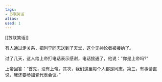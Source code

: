 ```yaml
---
tags: 
- 苏联笑话 
alias:
used: 1
---
```

[[苏联笑话]]

有人通过走关系，把列宁同志送到了天堂，这个无神论者被接纳了。 

过了几天，这人给上帝打电话表示感谢，电话接通了，他说："你是上帝吗?" 

上帝回答：“首先，没有上帝。其次，我们这里每个人都是同志。第三，有事请直说，我还要参加党代表会议。” 
